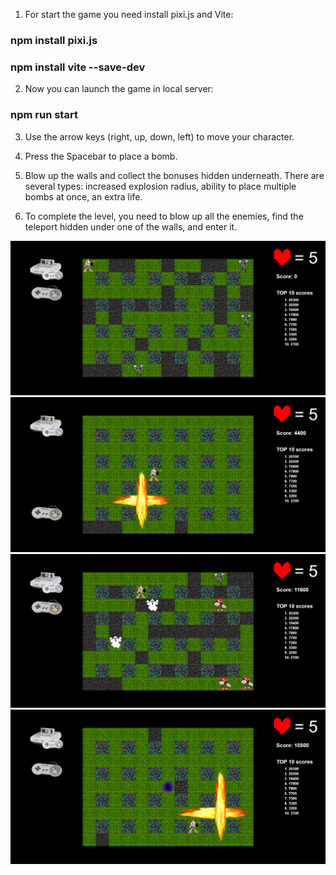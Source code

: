 1) For start the game you need install pixi.js and Vite:
### npm install pixi.js 
### npm install vite --save-dev

2) Now you can launch the game in local server:
### npm run start

3) Use the arrow keys (right, up, down, left) to move your character.

4) Press the Spacebar to place a bomb.

5) Blow up the walls and collect the bonuses hidden underneath. There are several types: increased explosion radius, ability to place multiple bombs at once, an extra life.

6) To complete the level, you need to blow up all the enemies, find the teleport hidden under one of the walls, and enter it.

<img src="public/assets/screenshots/screenshot1.png" alt="screenshot 1">
<img src="public/assets/screenshots/screenshot2.png" alt="screenshot 2">
<img src="public/assets/screenshots/screenshot3.png" alt="screenshot 3">
<img src="public/assets/screenshots/screenshot4.png" alt="screenshot 4">

